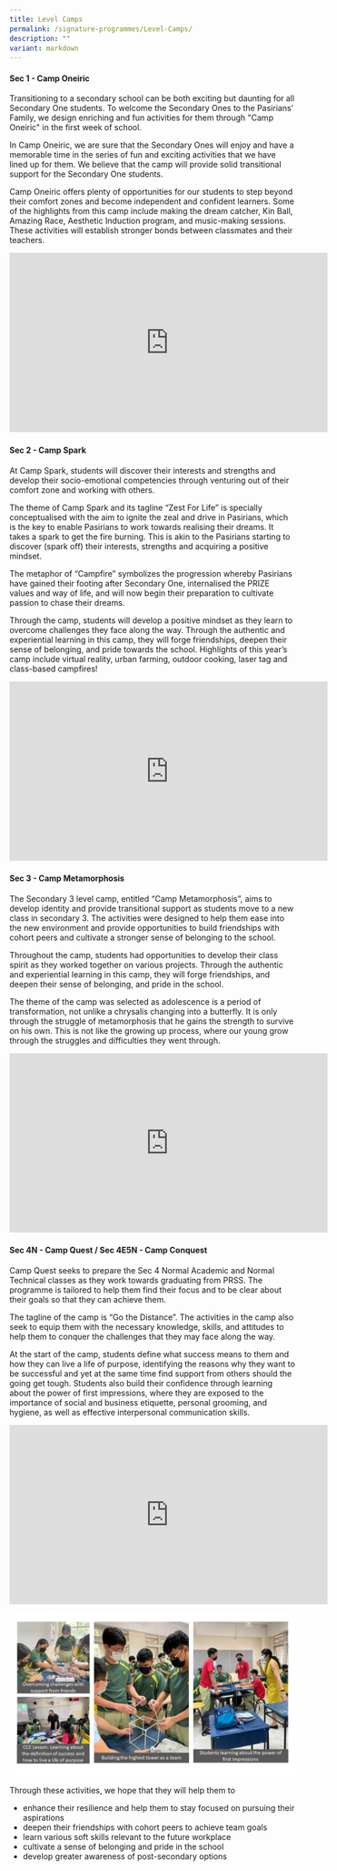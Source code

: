 ```yaml
---
title: Level Camps
permalink: /signature-programmes/Level-Camps/
description: ""
variant: markdown
---
```

#### **Sec 1 - Camp Oneiric**

Transitioning to a secondary school can be both exciting but daunting for all Secondary One students. To welcome the Secondary Ones to the Pasirians' Family, we design enriching and fun activities for them through "Camp Oneiric" in the first week of school.

In Camp Oneiric, we are sure that the Secondary Ones will enjoy and have a memorable time in the series of fun and exciting activities that we have lined up for them. We believe that the camp will provide solid transitional support for the Secondary One students.

Camp Oneiric offers plenty of opportunities for our students to step beyond their comfort zones and become independent and confident learners. Some of the highlights from this camp include making the dream catcher, Kin Ball, Amazing Race, Aesthetic Induction program, and music-making sessions. These activities will establish stronger bonds between classmates and their teachers.

<iframe allowfullscreen="" allow="accelerometer; autoplay; clipboard-write; encrypted-media; gyroscope; picture-in-picture; web-share" frameborder="0" title="YouTube video player" src="https://www.youtube.com/embed/6JWcEEq0c4Y?si=fI9HP_J0LoySNbNO" height="315" width="560"></iframe>

#### **Sec 2 - Camp Spark**

At Camp Spark, students will discover their interests and strengths and develop their socio-emotional competencies through venturing out of their comfort zone and working with others.

The theme of Camp Spark and its tagline “Zest For Life” is specially conceptualised with the aim to ignite the zeal and drive in Pasirians, which is the key to enable Pasirians to work towards realising their dreams. It takes a spark to get the fire burning. This is akin to the Pasirians starting to discover (spark off) their interests, strengths and acquiring a positive mindset.

The metaphor of “Campfire” symbolizes the progression whereby Pasirians have gained their footing after Secondary One, internalised the PRIZE values and way of life, and will now begin their preparation to cultivate passion to chase their dreams.

Through the camp, students will develop a positive mindset as they learn to overcome challenges they face along the way. Through the authentic and experiential learning in this camp, they will forge friendships, deepen their sense of belonging, and pride towards the school. Highlights of this year’s camp include virtual reality, urban farming, outdoor cooking, laser tag and class-based campfires!

<div style="text-align:center">
<iframe allowfullscreen="" allow="accelerometer; autoplay; clipboard-write; encrypted-media; gyroscope; picture-in-picture; web-share" frameborder="0" title="YouTube video player" src="https://www.youtube.com/embed/AEGEg6JSCx8?si=AXtLN_Q04nBQbshh" height="315" width="560"></iframe>
</div>

#### **Sec 3 - Camp Metamorphosis**

The Secondary 3 level camp, entitled “Camp Metamorphosis”, aims to develop identity and provide transitional support as students move to a new class in secondary 3. The activities were designed to help them ease into the new environment and provide opportunities to build friendships with cohort peers and cultivate a stronger sense of belonging to the school.  

Throughout the camp, students had opportunities to develop their class spirit as they worked together on various projects. Through the authentic and experiential learning in this camp, they will forge friendships, and deepen their sense of belonging, and pride in the school.

The theme of the camp was selected as adolescence is a period of transformation, not unlike a chrysalis changing into a butterfly. It is only through the struggle of metamorphosis that he gains the strength to survive on his own. This is not like the growing up process, where our young grow through the struggles and difficulties they went through.

<div style="text-align:center">
<iframe allowfullscreen="" allow="accelerometer; autoplay; clipboard-write; encrypted-media; gyroscope; picture-in-picture; web-share" frameborder="0" title="YouTube video player" src="https://www.youtube.com/embed/Xj0-YlUML3E?si=5VrBuWx97RWRtYoU" height="315" width="560"></iframe>
</div>

#### **Sec 4N - Camp Quest / Sec 4E5N - Camp Conquest**

Camp Quest seeks to prepare the Sec 4 Normal Academic and Normal Technical classes as they work towards graduating from PRSS. The programme is tailored to help them find their focus and to be clear about their goals so that they can achieve them.

The tagline of the camp is “Go the Distance”. The activities in the camp also seek to equip them with the necessary knowledge, skills, and attitudes to help them to conquer the challenges that they may face along the way.

At the start of the camp, students define what success means to them and how they can live a life of purpose, identifying the reasons why they want to be successful and yet at the same time find support from others should the going get tough. Students also build their confidence through learning about the power of first impressions, where they are exposed to the importance of social and business etiquette, personal grooming, and hygiene, as well as effective interpersonal communication skills.

<div style="text-align:center">
<iframe allowfullscreen="" allow="accelerometer; autoplay; clipboard-write; encrypted-media; gyroscope; picture-in-picture; web-share" frameborder="0" title="YouTube video player" src="https://www.youtube.com/embed/sqIaw-vygTY?si=U8Qrn8UQcBXPTHhw" height="315" width="560"></iframe>
</div>

![](/images/Sec%204%20LC.png)

Through these activities, we hope that they will help them to

*   enhance their resilience and help them to stay focused on pursuing their aspirations
*   deepen their friendships with cohort peers to achieve team goals
*   learn various soft skills relevant to the future workplace
*   cultivate a sense of belonging and pride in the school
*   develop greater awareness of post-secondary options